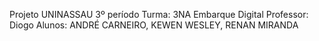 Projeto UNINASSAU 3º período Turma: 3NA Embarque Digital Professor: Diogo Alunos: ANDRÉ CARNEIRO, KEWEN WESLEY, RENAN MIRANDA